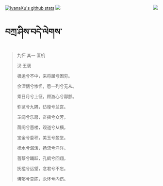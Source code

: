 [![IvanaXu's github stats](https://github-readme-stats.vercel.app/api?username=IvanaXu&show_icons=true&theme=vue-dark)](https://github.com/anuraghazra/github-readme-stats)
<img align="right" src="https://github-readme-stats.vercel.app/api/top-langs/?username=IvanaXu&langs_count=7&theme=graywhite" />
<img src="https://github-readme-stats.vercel.app/api/wakatime?username=IvanaXu&layout=compact&langs_count=6&theme=vue-dark&&custom_title=Programming Times(Jul 29 2021-)" />
# བཀྲ་ཤིས་བདེ་ལེགས་
> 九怀 其一 匡机
>
> 汉·王褒
>
> 极运兮不中，来将屈兮困穷。
> 
> 余深悯兮惨怛，愿一列兮无从。
> 
> 乘日月兮上征，顾游心兮鄗酆。
> 
> 弥览兮九隅，彷徨兮兰宫。
> 
> 芷闾兮乐房，奋摇兮众芳。
> 
> 菌阁兮蕙楼，观道兮从横。
> 
> 宝金兮委积，美玉兮盈堂。
> 
> 桂水兮潺湲，扬流兮洋洋。
> 
> 蓍蔡兮踊跃，孔鹤兮回翔。
> 
> 抚槛兮远望，念君兮不忘。
> 
> 怫郁兮莫陈，永怀兮内伤。